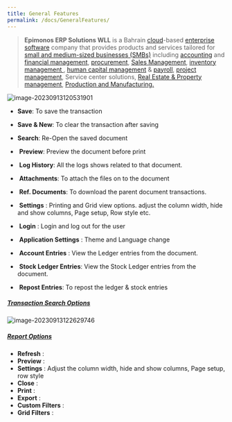 ```yaml
---
title: General Features
permalink: /docs/GeneralFeatures/
---
```


> **Epimonos ERP Solutions WLL** is a Bahrain  [cloud](https://en.wikipedia.org/wiki/Cloud_computing)-based [enterprise software](https://en.wikipedia.org/wiki/Enterprise_software) company that provides products and services tailored for [small and medium-sized businesses (SMBs)](https://en.wikipedia.org/wiki/Small_and_medium-sized_enterprises) including [accounting](https://en.wikipedia.org/wiki/Accounting) and [financial management](https://en.wikipedia.org/wiki/Financial_management), [procurement](https://en.wikipedia.org/wiki/Procurement), [Sales Management](), [inventory management ](https://en.wikipedia.org/wiki/Field_inventory_management), [human capital management](https://en.wikipedia.org/wiki/Human_capital_management) & [payroll](https://en.wikipedia.org/wiki/Payroll), [project management](https://en.wikipedia.org/wiki/Project_management), Service center solutions, [Real Estate & Property management](), [Production and Manufacturing.]()

![image-20230913120531901](..\images\Menu.png)

-    **Save**: To save the transaction

-    **Save & New**: To clear the transaction after saving

-    **Search**: Re-Open the saved document

- ​    **Preview**: Preview the document before print

- ​    **Log History**: All the logs shows related to that document. 

- ​    **Attachments**: To attach the files on to the document

- ​    **Ref. Documents**: To download the parent document transactions.

- ​    **Settings** : Printing and Grid view options. adjust the column width, hide and show columns, Page setup, Row style etc.

- ​    **Login** : Login and log out for the user

- ​    **Application Settings** : Theme and Language change

- ​     **Account Entries** : View the Ledger entries from the document.

- ​     **Stock Ledger Entries**: View the Stock Ledger entries from the document.

- ​     **Repost Entries**: To repost the ledger & stock entries


#####  <u>Transaction Search Options</u>

![image-20230913122629746](..\image-20230913122629746.png)

##### <u>Report Options</u>

- **Refresh** :
- **Preview** :
- **Settings** : Adjust the column width, hide and show columns, Page setup, row style
- **Close** :
- **Print** :
- **Export** :
- **Custom Filters** :
- **Grid Filters** :

 
